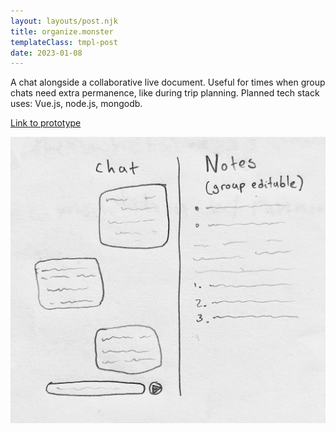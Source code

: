 ```yaml
---
layout: layouts/post.njk
title: organize.monster
templateClass: tmpl-post
date: 2023-01-08
---
```


A chat alongside a collaborative live document. Useful for times when group chats need extra permanence, like during trip planning. Planned tech stack uses: Vue.js, node.js, mongodb.  

[Link to prototype](http://143.244.203.2:3000/)

![Drawing of what it would look like](img/OrganizeProjectSchema.jpg)